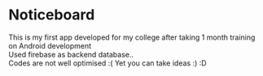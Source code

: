# Noticeboard
This is my first app developed for my college after taking 1 month training on Android development <br>
Used firebase as backend database.. <br>
Codes are not well optimised :( Yet you can take ideas :) :D
